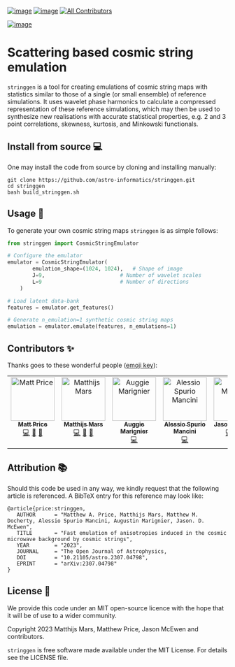 [![image](https://img.shields.io/badge/License-MIT-yellow.svg)](https://opensource.org/licenses/MIT)
[![image](http://img.shields.io/badge/arXiv-2307.04798-orange.svg?style=flat)](https://arxiv.org/abs/2307.04798)<!-- ALL-CONTRIBUTORS-BADGE:START - Do not remove or modify this section -->
[![All Contributors](https://img.shields.io/badge/all_contributors-6-orange.svg?style=flat-square)](#contributors-)
<!-- ALL-CONTRIBUTORS-BADGE:END --> 
[![image](https://img.shields.io/badge/code%20style-black-000000.svg)](https://github.com/psf/black)

# Scattering based cosmic string emulation

`stringgen` is a tool for creating emulations of cosmic string maps with statistics similar to those of a single (or small ensemble) of reference simulations. It uses wavelet phase harmonics to calculate a compressed representation of these reference simulations, which may then be used to synthesize new realisations with accurate statistical properties, e.g. 2 and 3 point correlations, skewness, kurtosis, and Minkowski functionals.

## Install from source :computer:
One may install the code from source by cloning and installing manually:

```
git clone https://github.com/astro-informatics/stringgen.git
cd stringgen
bash build_stringgen.sh
```

## Usage :rocket:

To generate your own cosmic string maps `stringgen` is as simple follows:

``` python
from stringgen import CosmicStringEmulator

# Configure the emulator
emulator = CosmicStringEmulator(
        emulation_shape=(1024, 1024),   # Shape of image
        J=9,                        # Number of wavelet scales
        L=9                         # Number of directions
    )

# Load latent data-bank
features = emulator.get_features()

# Generate n_emulation=1 synthetic cosmic string maps
emulation = emulator.emulate(features, n_emulations=1)
```

## Contributors ✨

Thanks goes to these wonderful people ([emoji
key](https://allcontributors.org/docs/en/emoji-key)):
<!-- ALL-CONTRIBUTORS-LIST:START - Do not remove or modify this section -->
<!-- prettier-ignore-start -->
<!-- markdownlint-disable -->
<table>
  <tbody>
    <tr>
      <td align="center" valign="top" width="14.28%"><a href="https://cosmomatt.github.io"><img src="https://avatars.githubusercontent.com/u/32554533?v=4?s=100" width="100px;" alt="Matt Price"/><br /><sub><b>Matt Price</b></sub></a><br /><a href="https://github.com/astro-informatics/stringgen/commits?author=CosmoMatt" title="Code">💻</a> <a href="https://github.com/astro-informatics/stringgen/pulls?q=is%3Apr+reviewed-by%3ACosmoMatt" title="Reviewed Pull Requests">👀</a> <a href="#ideas-CosmoMatt" title="Ideas, Planning, & Feedback">🤔</a></td>
      <td align="center" valign="top" width="14.28%"><a href="https://github.com/MatthijsMars"><img src="https://avatars.githubusercontent.com/u/32309817?v=4?s=100" width="100px;" alt="Matthijs Mars"/><br /><sub><b>Matthijs Mars</b></sub></a><br /><a href="https://github.com/astro-informatics/stringgen/commits?author=MatthijsMars" title="Code">💻</a> <a href="https://github.com/astro-informatics/stringgen/pulls?q=is%3Apr+reviewed-by%3AMatthijsMars" title="Reviewed Pull Requests">👀</a> <a href="#ideas-MatthijsMars" title="Ideas, Planning, & Feedback">🤔</a></td>
      <td align="center" valign="top" width="14.28%"><a href="https://github.com/auggiemarignier"><img src="https://avatars.githubusercontent.com/u/42379892?v=4?s=100" width="100px;" alt="Auggie Marignier"/><br /><sub><b>Auggie Marignier</b></sub></a><br /><a href="https://github.com/astro-informatics/stringgen/commits?author=auggiemarignier" title="Code">💻</a></td>
      <td align="center" valign="top" width="14.28%"><a href="https://github.com/alessiospuriomancini"><img src="https://avatars.githubusercontent.com/u/16155457?v=4?s=100" width="100px;" alt="Alessio Spurio Mancini"/><br /><sub><b>Alessio Spurio Mancini</b></sub></a><br /><a href="https://github.com/astro-informatics/stringgen/commits?author=alessiospuriomancini" title="Code">💻</a></td>
      <td align="center" valign="top" width="14.28%"><a href="http://www.jasonmcewen.org"><img src="https://avatars.githubusercontent.com/u/3181701?v=4?s=100" width="100px;" alt="Jason McEwen"/><br /><sub><b>Jason McEwen</b></sub></a><br /><a href="https://github.com/astro-informatics/stringgen/commits?author=jasonmcewen" title="Code">💻</a> <a href="https://github.com/astro-informatics/stringgen/pulls?q=is%3Apr+reviewed-by%3Ajasonmcewen" title="Reviewed Pull Requests">👀</a> <a href="#ideas-jasonmcewen" title="Ideas, Planning, & Feedback">🤔</a></td>
      <td align="center" valign="top" width="14.28%"><a href="http://matthewdocherty.org"><img src="https://avatars.githubusercontent.com/u/53608638?v=4?s=100" width="100px;" alt="Matthew Docherty"/><br /><sub><b>Matthew Docherty</b></sub></a><br /><a href="https://github.com/astro-informatics/stringgen/commits?author=mmdocherty" title="Code">💻</a></td>
    </tr>
  </tbody>
</table>

<!-- markdownlint-restore -->
<!-- prettier-ignore-end -->

<!-- ALL-CONTRIBUTORS-LIST:END -->

## Attribution :books: 
Should this code be used in any way, we kindly request that the following article is
referenced. A BibTeX entry for this reference may look like:

``` 
@article{price:stringgen, 
   AUTHOR      = "Matthew A. Price, Matthijs Mars, Matthew M. Docherty, Alessio Spurio Mancini, Augustin Marignier, Jason. D. McEwen",
   TITLE       = "Fast emulation of anisotropies induced in the cosmic microwave background by cosmic strings",
   YEAR        = "2023",
   JOURNAL     = "The Open Journal of Astrophysics,
   DOI         = "10.21105/astro.2307.04798",
   EPRINT      = "arXiv:2307.04798"        
}
```

## License :memo:

We provide this code under an MIT open-source licence with the hope that
it will be of use to a wider community.

Copyright 2023 Matthijs Mars, Matthew Price, Jason McEwen and contributors.

`stringgen` is free software made available under the MIT License. For
details see the LICENSE file.
